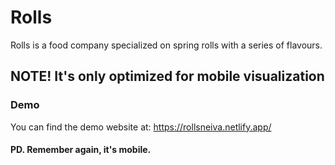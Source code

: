 # Rolls

Rolls is a food company specialized on spring rolls with a series of flavours.

## NOTE! It's only optimized for mobile visualization

### Demo

You can find the demo website at: https://rollsneiva.netlify.app/

#### PD. Remember again, it's mobile.

